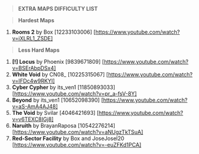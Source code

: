 > **EXTRA MAPS DIFFICULTY LIST**

> **Hardest Maps**

1. **Rooms 2** by Box [12233103006] [https://www.youtube.com/watch?v=iXLRL1_ZSDE]

> **Less Hard Maps**
1. **[!] Locus** by Phoenix [9839671809] [https://www.youtube.com/watch?v=BSErAbpDSx4]
2. **White Void** by CN08_ [10225315067] [https://www.youtube.com/watch?v=IFDc4w9RKYI] 
3. **Cyber Cypher** by its_ven1 [11850893033] [https://www.youtube.com/watch?v=pr_a-fsV-8Y]
4. **Beyond** by its_ven1 [10652098390] [https://www.youtube.com/watch?v=aS-AmA4AJ48]
5. **The Void** by Svilar [4046421693] [https://www.youtube.com/watch?v=v6TEXC8IGj8]
6. **Naruith** by BrayanRaposa [10542276214] [https://www.youtube.com/watch?v=aNUgzTkTSuA]
7. **Red-Sector Facility** by Box and JoseJosel20 [https://www.youtube.com/watch?v=-euZFKd1PCA]
